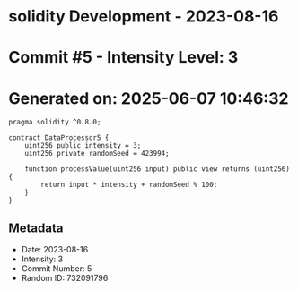 ﻿# solidity Development - 2023-08-16
# Commit #5 - Intensity Level: 3
# Generated on: 2025-06-07 10:46:32
```solidity
pragma solidity ^0.8.0;

contract DataProcessor5 {
    uint256 public intensity = 3;
    uint256 private randomSeed = 423994;

    function processValue(uint256 input) public view returns (uint256) {
        return input * intensity + randomSeed % 100;
    }
}
```
## Metadata
- Date: 2023-08-16
- Intensity: 3
- Commit Number: 5
- Random ID: 732091796
